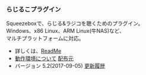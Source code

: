 ### らじるこプラグイン
  Squeezeboxで、らじる&ラジコを聴くためのプラグイン。<br>
  Windows、x86 Linux、ARM Linux(牛NAS)など、<br>
  マルチプラットフォームに対応。 

* 詳しくは、[ReadMe](https://github.com/t-yoshi/RadiRuKo-Plugin/wiki)  
* [動作環境について](https://github.com/t-yoshi/RadiRuKo-Plugin/wiki/Environment) [配布元](http://t-yoshi.github.io/RadiRuKo-Plugin/)
* バージョン 5.2(2017-09-05)  [更新履歴](https://github.com/t-yoshi/RadiRuKo-Plugin/wiki/ChangeLog)
